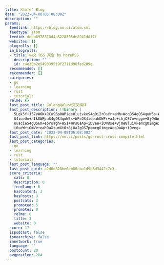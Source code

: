 ```yaml
---
title: Xhofe' Blog
date: "2022-04-08T06:08:00Z"
description: ""
params:
  feedlink: https://blog.nn.ci/atom.xml
  feedtype: atom
  feedid: deeb0978310d4a8228505de8941d0f7f
  websites: {}
  blogrolls: []
  in_blogrolls:
  - title: 中文 RSS 聚合 by MoreRSS
    description: ""
    id: c4e30b2e549839519f2711d98fed209e
  recommended: []
  recommender: []
  categories:
  - go
  - learning
  - rust
  - tutorials
  relme: {}
  last_post_title: Golang与Rust交叉编译
  last_post_description: !!binary |
    5Lqk5Y+J57yW6K+RCuS6pOWPiee8luivkeS4gOiIrOaYr+aMh+WcqOS4gOS4quW5s+WPsO
    S4iueUn+aIkOWPpuS4gOS4quW5s+WPsOS4iueahOWPr+aJp+ihjOS7o+egge+8jOWboOS4
    uuacieS4gOS6m+ebruagh+W5s+WPsOaAp+iDveW+iOW8se+8jOe8luivkemcgOimgeiKse
    i0ueW+iOmVv+eahOaXtumXtO+8jOaJgOS7pemcgOimgeWcqOaAp+iDveg=
  last_post_date: "2022-04-08T06:08:00Z"
  last_post_link: https://nn.ci/posts/go-rust-cross-compile.html
  last_post_categories:
  - go
  - learning
  - rust
  - tutorials
  last_post_language: ""
  last_post_guid: a2d6d828be0eb80cba1d9b3d3442c7c3
  score_criteria:
    cats: 0
    description: 0
    feedlangs: 0
    hasContent: 3
    hasPosts: 3
    postcats: 3
    promoted: 5
    promotes: 0
    relme: 0
    title: 3
    website: 0
  score: 17
  ispodcast: false
  isnoarchive: false
  innetwork: true
  language: ""
  postcount: 20
  avgpostlen: 284
---
```

